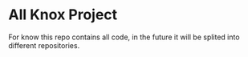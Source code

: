 # All Knox Project

For know this repo contains all code, in the future it will be splited into different repositories.